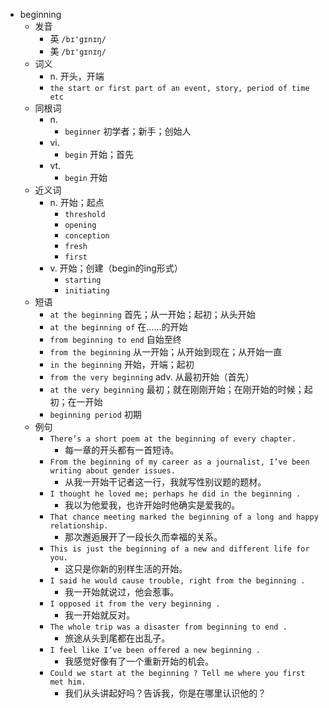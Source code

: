 - beginning
  - 发音
    - 英 `/bɪ'gɪnɪŋ/`
    - 美 `/bɪ'ɡɪnɪŋ/`
  - 词义
    - n. 开头，开端
    - `the start or first part of an event, story, period of time etc`
  - 同根词
    - n.
      - `beginner` 初学者；新手；创始人
    - vi.
      - `begin` 开始；首先
    - vt.
      - `begin` 开始
  - 近义词
    - n. 开始；起点
      - `threshold`
      - `opening`
      - `conception`
      - `fresh`
      - `first`
    - v. 开始；创建（begin的ing形式）
      - `starting`
      - `initiating`
  - 短语
    - `at the beginning` 首先；从一开始；起初；从头开始 
    - `at the beginning of` 在……的开始 
    - `from beginning to end` 自始至终 
    - `from the beginning` 从一开始；从开始到现在；从开始一直 
    - `in the beginning` 开始，开端；起初 
    - `from the very beginning` adv. 从最初开始（首先） 
    - `at the very beginning` 最初；就在刚刚开始；在刚开始的时候；起初；在一开始 
    - `beginning period` 初期 
  - 例句
    - `There’s a short poem at the beginning of every chapter.`
      - 每一章的开头都有一首短诗。
    - `From the beginning of my career as a journalist, I’ve been writing about gender issues.`
      - 从我一开始干记者这一行，我就写性别议题的题材。
    - `I thought he loved me; perhaps he did in the beginning .`
      - 我以为他爱我，也许开始时他确实是爱我的。
    - `That chance meeting marked the beginning of a long and happy relationship.`
      - 那次邂逅展开了一段长久而幸福的关系。
    - `This is just the beginning of a new and different life for you.`
      - 这只是你新的别样生活的开始。
    - `I said he would cause trouble, right from the beginning .`
      - 我一开始就说过，他会惹事。
    - `I opposed it from the very beginning .`
      - 我一开始就反对。
    - `The whole trip was a disaster from beginning to end .`
      - 旅途从头到尾都在出乱子。
    - `I feel like I’ve been offered a new beginning .`
      - 我感觉好像有了一个重新开始的机会。
    - `Could we start at the beginning ? Tell me where you first met him.`
      - 我们从头讲起好吗？告诉我，你是在哪里认识他的？

